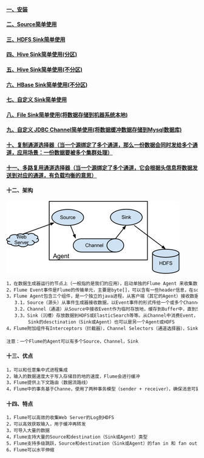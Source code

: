#### [一、安装][1]
#### [二、Source简单使用][2]
#### [三、HDFS Sink简单使用][3]
#### [四、Hive Sink简单使用(分区)][4]
#### [五、Hive Sink简单使用(不分区)][5]
#### [六、HBase Sink简单使用(不分区)][6]
#### [七、自定义 Sink简单使用][8]
#### [八、File Sink简单使用(将数据存储到机器系统本地)][7]
#### [九、自定义 JDBC Channel简单使用(将数据缓冲数据存储到Mysql数据库)][9]
#### [十、复制通道选择器（当一个源绑定了多个通道，那么一份数据会同时发给多个通道，应用场景：一份数据要被多个集群处理）][10]
#### [十一、多路复用通道选择器（当一个源绑定了多个通道，它会根据头信息将数据发送到对应的通道，有负载均衡的意思）][11]
#### 十二、架构
![image](https://github.com/firechiang/hadoop-test/blob/master/flume/image/1_flume_framework.png)
```bash
1，在数据生成器运行的节点上（一般指的是我们的应用），启动单独的Flume Agent 来收集数据，再推送到存储端（HDFS，ElasticSearch等等）
2，Flume Event事件是Flume的传输单元，主要是byte[]，可以含有一些header信息，在source和desctination之间
3，Flume Agent包含三个组件，是一个独立的java进程，从客户端（其它的Agent）接收数据，然后再转发到下一个desctination（Sink或Agent）
   3.1，Source（源头）从事件生成器接收数据，以Event事件的形式传给一个或多个Channel
   3.2，Channel（通道）从Source中接收Event作为临时存放地，缓存到Buffer中，直到Sink将其消费掉。Channel可以和多个Source或Sink协同
   3.3，Sink（沉槽）存放数据到HDFS或ElasticSearch等等。从Channel中消费Event，并分发给desctination（Sink或Agent）。
        Sink的desctination（Sink或Agent）也可以是另一个Agent或HDFS
4，Flume附加组件有Interceptors（拦截器），Channel Selectors（通道选择器），Sink Processors（沉槽处理器）        
        
注意：一个Flume的Agent可以有多个Source，Channel，Sink
```

#### 十三、优点
```bash
1，可以和任意集中式进程集成
2，输入的数据速度大于写入存储目的地的速度，Flume会进行缓冲
3，Flume提供上下文路由（数据流路线）
4，Flume中的事务基于Channe，使用了两种事务模型（sender + receiver），确保消息可靠的被发送
```

#### 十四、特点
```bash
1，Flume可以高效的收集Web Server的Log到HDFS
2，可以高效获取输入，用于缓冲再转发
3，可导入大量的数据
4，Flume支持大量的Source和destination（Sink或Agent）类型
5，Flume支持多级跳跃，Source和destination（Sink或Agent）的fan in 和 fan out
6，Flume可以水平伸缩
```

[1]: https://github.com/firechiang/hadoop-test/tree/master/flume/docs/simple_install.md
[2]: https://github.com/firechiang/hadoop-test/tree/master/flume/docs/source_simple_use.md
[3]: https://github.com/firechiang/hadoop-test/tree/master/flume/docs/hdfs_sink_simple_use.md
[4]: https://github.com/firechiang/hadoop-test/tree/master/flume/docs/hive_sink_simple_use-1.md
[5]: https://github.com/firechiang/hadoop-test/tree/master/flume/docs/hive_sink_simple_use-2.md
[6]: https://github.com/firechiang/hadoop-test/tree/master/flume/docs/hbase_sink_simple_use.md
[7]: https://github.com/firechiang/hadoop-test/tree/master/flume/docs/file_roll_sink_simple_use.md
[8]: https://github.com/firechiang/hadoop-test/tree/master/flume/docs/custom_sink_simple_use.md
[9]: https://github.com/firechiang/hadoop-test/tree/master/flume/docs/jdbc_channel_simple_use.md
[10]: https://github.com/firechiang/hadoop-test/tree/master/flume/docs/mem_a_channel.md
[11]: https://github.com/firechiang/hadoop-test/tree/master/flume/docs/mem_a_channel-2.md